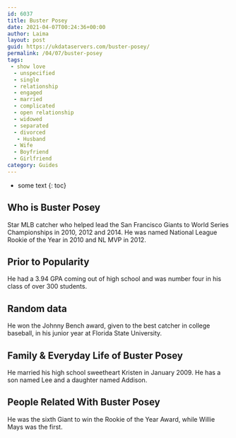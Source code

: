 ```yaml
---
id: 6037
title: Buster Posey
date: 2021-04-07T00:24:36+00:00
author: Laima
layout: post
guid: https://ukdataservers.com/buster-posey/
permalink: /04/07/buster-posey
tags:
 - show love
  - unspecified
  - single
  - relationship
  - engaged
  - married
  - complicated
  - open relationship
  - widowed
  - separated
  - divorced
   - Husband
  - Wife
  - Boyfriend
  - Girlfriend
category: Guides
---
```


* some text
{: toc}


## Who is Buster Posey
                  
                  
                  
Star MLB catcher who helped lead the San Francisco Giants to World Series Championships in 2010, 2012 and 2014. He was named National League Rookie of the Year in 2010 and NL MVP in 2012. 
                  
              
            
              
            
                
                
                
## Prior to Popularity
                  
                  
                  
He had a 3.94 GPA coming out of high school and was number four in his class of over 300 students. 
                  
              
            
              
            
                
                
                
## Random data
                  
                  
                  
He won the Johnny Bench award, given to the best catcher in college baseball, in his junior year at Florida State University. 
                  
              
            
              
            
                
                
                
## Family & Everyday Life of Buster Posey
                  
                  
                  
He married his high school sweetheart Kristen in January 2009. He has a son named Lee and a daughter named Addison.
                  
              
            
              
            
                
                
                
## People Related With Buster Posey
                  
                  
                  
He was the sixth Giant to win the Rookie of the Year Award, while Willie Mays was the first.
                  
              
            
              
            
                
              
            
              
              
            
            
              
            
          
          
          